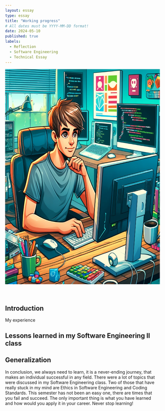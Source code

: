 ```yaml
---
layout: essay
type: essay
title: "Working progress"
# All dates must be YYYY-MM-DD format!
date: 2024-05-10
published: true
labels:
  - Reflection
  - Software Engineering
  - Technical Essay
---
```


<img src="/img/student1.png" alt="student1" width="1000" height="700">
<br>

<br>
<br>

## Introduction
My experience

## Lessons learned in my Software Engineering II class



## Generalization
In conclusion, we always need to learn, it is a never-ending journey, that makes an individual successful in any field. There were a lot of topics that were discussed in my Software Engineering class. Two of those that have really stuck in my mind are Ethics in Software Engineering and Coding Standards. This semester has not been an easy one, there are times that you fail and succeed. The only important thing is what you have learned and how would you apply it in your career. Never stop learning!
 
